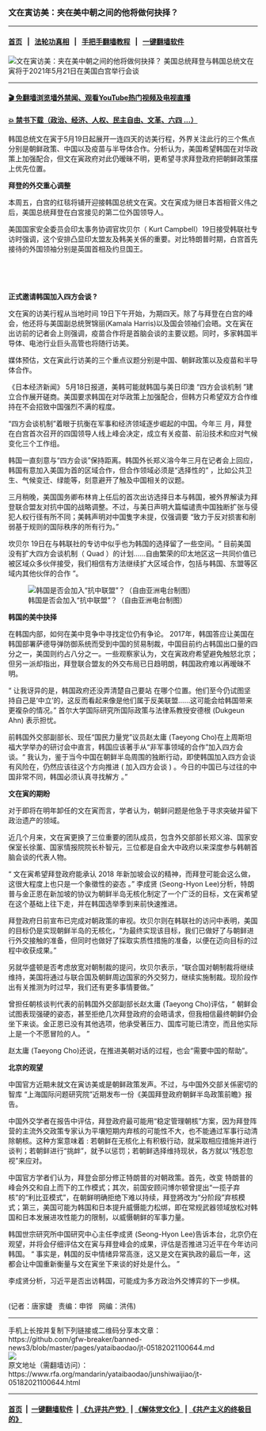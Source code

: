 ### 文在寅访美：夹在美中朝之间的他将做何抉择？
------------------------

#### [首页](https://github.com/gfw-breaker/banned-news3/blob/master/README.md) &nbsp;&nbsp;|&nbsp;&nbsp; [法轮功真相](https://github.com/begood0513/basic/blob/master/README.md)  &nbsp;&nbsp;|&nbsp;&nbsp; [手把手翻墙教程](https://github.com/gfw-breaker/guides/wiki)  &nbsp;&nbsp;|&nbsp;&nbsp; [一键翻墙软件](https://github.com/gfw-breaker/nogfw/blob/master/README.md)  



<div id="headerimg">
 <img alt="文在寅访美：夹在美中朝之间的他将做何抉择？" src="https://www.rfa.org/mandarin/yataibaodao/junshiwaijiao/jt-05182021100644.html/@@images/55df0ff5-0fa9-439d-938e-a593e970605a.jpeg" title="文在寅访美：夹在美中朝之间的他将做何抉择？"/>
 <span class="lead_image_caption">
  美国总统拜登与韩国总统文在寅将于2021年5月21日在美国白宫举行会谈
 </span>
 <!-- zoomattribute -->
</div>

<hr/>


#### [ 🎬  免翻墙浏览墙外禁闻、观看YouTube热门视频及电视直播](https://github.com/gfw-breaker/HelloWorld)

#### [ 💥  禁书下载（政治、经济、人权、民主自由、文革、六四 ...）](https://github.com/gfw-breaker/books/blob/master/README.md)

<div id="storytext">
 <p>
 </p>
 <p>
  韩国总统文在寅于5月19日起展开一连四天的访美行程，外界关注此行的三个焦点分别是朝鲜政策、中国以及疫苗与半导体合作。分析认为，美国希望韩国在对华政策上加强配合，但文在寅政府对此仍暧昧不明，更希望寻求拜登政府把朝鲜政策摆上优先位置。
  <span>
   <strong>
   </strong>
  </span>
 </p>
 <p>
  <span>
   <strong>
    <span>
     拜登的外交重心调整
    </span>
   </strong>
   <strong>
   </strong>
  </span>
 </p>
 <p>
  <span>
   本周五，白宫的红毯将铺开迎接韩国总统文在寅。文在寅成为继日本首相菅义伟之后，美国总统拜登在白宮接见的第二位外国领导人。
  </span>
 </p>
 <p>
  <span>
   <span>
    美国国家安全委员会印太事务协调官坎贝尔（
   </span>
   Kurt Campbell）19日接受韩联社专访时强调，这个安排凸显印太盟友及韩美关係的重要。对比特朗普时期，白宫首先接待的外国领袖分别是英国首相及约旦国王。
  </span>
 </p>
 <p>
  <br/>
 </p>
 <p>
  <br/>
 </p>
 <p>
  <span>
   <strong>
    <span>
     正式邀请韩国加入四方会谈
    </span>
   </strong>
   <strong>
    ?
   </strong>
  </span>
 </p>
 <p>
  <span>
   <span>
    文在寅的访美行程从当地时间
   </span>
   19日下午开始，为期四天。除了与拜登在白宫的峰会，他还将与美国副总统贺锦丽(Kamala Harris)以及国会领袖们会晤。文在寅在出访前的记者会上则强调，疫苗合作将是首脑会谈的主要议题。同时，多家韩国半导体、电池行业巨头高管也将随行访美。
  </span>
 </p>
 <p>
  <span>
   媒体预估，文在寅此行访美的三个重点议题分别是中国、朝鲜政策以及疫苗和半导体合作。
  </span>
 </p>
 <p>
  <span>
   <span>
    《日本经济新闻》
   </span>
   5月18日报道，美韩可能就韩国与美日印澳
   <span>
    “四方会谈机制
   </span>
   ”建立合作展开磋商。美国要求韩国在对华政策上加强配合，但韩方只希望双方合作维持在不会招致中国强烈不满的程度。
  </span>
 </p>
 <p>
  <span>
   <span>
    “四方会谈机制”着眼于抗衡在军事和经济领域逐步崛起的中国。今年三
   </span>
   月，拜登在白宫首次召开的四国领导人线上峰会决定，成立有关疫苗、前沿技术和应对气候变化三个工作组。
  </span>
 </p>
 <p>
  <span>
   <span>
    韩国一直刻意与“四方会谈”保持距离。韩国外长郑义溶今年三月在记者会上回应，韩国有意加入美国为首的区域合作，但合作领域必须是“选择性的”
   </span>
   <span>
    ，比如公共卫生、气候变迁、绿能等，刻意避开了触及中国相关的议题。
   </span>
  </span>
 </p>
 <p>
  <span>
   <span>
    三月稍晚，美国国务卿布林肯上任后的首次出访选择日本与韩国，被外界解读为拜登联合盟友对抗中国的战略调整。不过，与美日声明大篇幅谴责中国独断扩张与侵犯人权行径有所不同；美韩声明对中国隻字未提，仅强调要
   </span>
   “致力于反对损害和削弱基于规则的国际秩序的所有行为。”
  </span>
 </p>
 <p>
  <span>
   <span>
    坎贝尔
   </span>
   19日在与韩联社的专访中似乎也为韩国的选择留了一些空间。“
   <span>
    目前美国没有扩大四方会谈机制（
   </span>
   <span>
    Quad
   </span>
   <span>
    ）的计划……自由繁荣的印太地区这一共同价值已被区域众多伙伴接受，我们相信有方法继续扩大区域合作，包括与韩国、东盟等区域内其他伙伴的合作
   </span>
   <span>
    ”。
   </span>
  </span>
 </p>
 <p>
  <span>
   <span>
    <figure class="image-richtext image-inline captioned" style="width:620px;">
     <img alt="韩国是否会加入“抗中联盟”？（自由亚洲电台制图）" src="https://www.rfa.org/mandarin/yataibaodao/junshiwaijiao/jt-05182021100644.html/jt0519.jpg/@@images/dddd1a59-be30-4036-bec5-84dc0ffc1da1.jpeg" title="jt0519.jpg"/>
     <figcaption class="image-caption">
      韩国是否会加入“抗中联盟”？（自由亚洲电台制图）
     </figcaption>
     <small>
     </small>
    </figure>
   </span>
  </span>
 </p>
 <p>
  <span>
   <strong>
    <span>
     韩国的美中抉择
    </span>
   </strong>
  </span>
 </p>
 <p>
  <span>
   <span>
    在韩国内部，如何在美中竞争中寻找定位仍有争论。
   </span>
   2017年，韩国答应让美国在韩国部署萨德导弹防御系统而受到中国的贸易制裁，中国目前约占韩国出口量的四分之一，美国则约占八分之一。一些观察家认为，文在寅政府希望避免触怒北京；但另一派却指出，拜登联合盟友的外交布局已日趋明朗，韩国政府难以再暧昧不明。
  </span>
 </p>
 <p>
  <span>
   <span>
    “
    <span>
     让我讶异的是，韩国政府还没弄清楚自己要站
    </span>
    在哪个位置。他们至今仍试图坚持自己是‘中立’的，这反而看起来像是他们属于反美联盟……这可能会给韩国带来更複杂的情况。”
   </span>
   <span>
    首尔大学国际研究所国际政策与法律系教授安德根
   </span>
   (Dukgeun Ahn) 表示担忧。
  </span>
 </p>
 <p>
  <span>
   <span>
    前韩国外交部副部长、现任“国民力量党”议员赵太庸
   </span>
   (Taeyong Cho)在上周斯坦福大学举办的研讨会中直言，韩国应该著手从“非军事领域的合作”加入四方会谈。“
   <span>
    我认为，鉴于当今中国在朝鲜半岛周围的独断行动，即使韩国加入四方会谈有风险在，仍然应该往这个方向推进
   </span>
   <span>
    (
   </span>
   <span>
    加入四方会谈
   </span>
   <span>
    )
   </span>
   <span>
    。今日的中国已与过往的中国非常不同，韩国必须认真寻找解方
   </span>
   <span>
    。”
   </span>
  </span>
 </p>
 <p>
  <span>
   <strong>
    <span>
     文在寅的期盼
    </span>
   </strong>
  </span>
 </p>
 <p>
  <span>
   对于即将在明年卸任的文在寅而言，学者认为，朝鲜问题是他急于寻求突破并留下政治遗产的领域。
  </span>
 </p>
 <p>
  <span>
   近几个月来，文在寅更换了三位重要的团队成员，包含外交部部长郑义溶、国家安保室长徐薰、国家情报院院长朴智元，三位都是自金大中政府以来深度参与韩朝首脑会谈的代表人物。
  </span>
 </p>
 <p>
  <span>
   <span>
    “
    <span>
     文在寅希望拜登政府能承认
    </span>
   </span>
   <span>
    2018
   </span>
   <span>
    年新加坡会议的精神，而拜登可能会这么做，这很大程度上也只是一个象徵性的姿态
   </span>
   <span>
    。”
   </span>
   <span>
    李成贤
   </span>
   (Seong-Hyon Lee)分析，特朗普与金正恩在新加坡的协议为朝鲜半岛无核化制定了一个广泛的目标，文在寅希望在这个基础上往下走，并在韩国选举季到来前快速推进。
  </span>
 </p>
 <p>
  <span>
   拜登政府日前宣布已完成对朝政策的审视。坎贝尔则在韩联社的访问中表明，美国的目标仍是实现朝鲜半岛的无核化，“为最终实现该目标，我们已做好了与朝鲜进行外交接触的准备，但同时也做好了採取实质性措施的准备，以便在迈向目标的过程中收获成果。”
  </span>
 </p>
 <p>
  <span>
   另就华盛顿是否考虑放宽对朝制裁的提问，坎贝尔表示，“联合国对朝制裁将继续维持，美国将通过与联合国及朝鲜周边国家的外交努力，继续实施制裁。现阶段作出有关推测为时过早，我们还有更多事情要做。”
  </span>
 </p>
 <p>
  <span>
   <span>
    曾担任朝核谈判代表的前韩国外交部副部长赵太庸
   </span>
   (Taeyong Cho)评估，“
   <span>
    朝鲜会试图表现强硬的姿态，甚至拒绝几次拜登政府的会晤请求，但我相信最终朝鲜仍会坐下来谈。金正恩已没有其他选项，他承受著压力、国库可能已清空，而且他实际上是一个不愿冒险的人。
   </span>
   ”
  </span>
 </p>
 <p>
  <span>
   <span>
    赵太庸
   </span>
   (Taeyong Cho)还说，在推进美朝对话的过程，也会“需要中国的帮助”。
  </span>
 </p>
 <p>
  <span>
   <strong>
    <span>
     北京的观望
    </span>
   </strong>
  </span>
 </p>
 <p>
  <span>
   <span>
    中国官方近期未就文在寅访美或是朝鲜政策发声。不过，与中国外交部关係密切的智库
   </span>
   “上海国际问题研究院”近期发布一份《美国拜登政府朝鲜半岛政策前瞻》报告。
  </span>
 </p>
 <p>
  <span>
   <span>
    中国外交学者在报告中评估，拜登政府最可能用“稳定管理朝核”方案，因为拜登阵营的主流外交政策专家认为平壤短期内弃核的可能性不大，也不能通过军事行动清除朝核。这种方案意味着
   </span>
   : 若朝鲜在无核化上有积极行动，就采取相应措施并进行谈判；若朝鲜进行“挑衅”，就予以惩罚；若朝鲜选择维持现状，各方就以“残忍忽视”来应对。
  </span>
 </p>
 <p>
  <span>
   <span>
    中国官方学者们认为，拜登会部分修正特朗普的对朝政策。首先，改变
   </span>
   <span>
    特朗普的峰会外交和自上而下的工作模式；其次，前国安顾问博尔顿曾提出“一揽子弃核”的“利比亚模式”，在朝鲜明确拒绝下难以持续，拜登將改为“分阶段”弃核模式；第三，美国可能为韩国和日本提升威慑能力松绑，即在常规武器领域放松对韩国和日本发展进攻性能力的限制，以威慑朝鲜的军事力量。
   </span>
  </span>
 </p>
 <p>
  <span>
   <span>
    韩国世宗研究所中国研究中心主任李成贤
   </span>
   (Seong-Hyon Lee)告诉本台，北京仍在观望，并将会仔细评估文在寅与拜登峰会的成果，评估是否推进习近平在今年访问韩国。
   <span>
    “
    <span>
     事实是，韩国的反中情绪异常高涨，这又是文在寅执政的最后一年，这都会让中国重新衡量与文在寅坐下来谈的好处是什么。
    </span>
    ”
   </span>
  </span>
 </p>
 <p>
  <span>
   李成贤分析，习近平是否出访韩国，可能成为多方政治外交博弈的下一步棋。
  </span>
 </p>
 <p>
  <br/>
  (记者：唐家婕   责编：申铧   网编：洪伟)
 </p>
</div>

<hr/>
手机上长按并复制下列链接或二维码分享本文章：<br/>
https://github.com/gfw-breaker/banned-news3/blob/master/pages/yataibaodao/jt-05182021100644.md <br/>
<a href='https://github.com/gfw-breaker/banned-news3/blob/master/pages/yataibaodao/jt-05182021100644.md'><img src='https://github.com/gfw-breaker/banned-news3/blob/master/pages/yataibaodao/jt-05182021100644.md.png'/></a> <br/>
原文地址（需翻墙访问）：https://www.rfa.org/mandarin/yataibaodao/junshiwaijiao/jt-05182021100644.html


------------------------
#### [首页](https://github.com/gfw-breaker/banned-news3/blob/master/README.md) &nbsp;|&nbsp; [一键翻墙软件](https://github.com/gfw-breaker/nogfw/blob/master/README.md) &nbsp;| [《九评共产党》](https://github.com/gfw-breaker/9ping.md/blob/master/README.md#九评之一评共产党是什么) | [《解体党文化》](https://github.com/gfw-breaker/jtdwh.md/blob/master/README.md) | [《共产主义的终极目的》](https://github.com/gfw-breaker/gczydzjmd.md/blob/master/README.md)


<img src='http://gfw-breaker.win/banned-news3/pages/yataibaodao/jt-05182021100644.md' width='0px' height='0px'/>